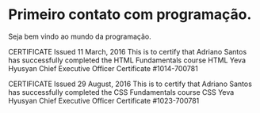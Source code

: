 # Primeiro contato com programação.
Seja bem vindo ao mundo da programação.


CERTIFICATE
Issued 11 March, 2016
This is to certify that
Adriano Santos
has successfully completed the
HTML Fundamentals course HTML
Yeva Hyusyan
Chief Executive Officer
Certificate #1014-700781


CERTIFICATE 
Issued 29 August, 2016
This is to certify that
Adriano Santos
has successfully completed the
CSS Fundamentals course CSS
Yeva Hyusyan
Chief Executive Officer
Certificate #1023-700781

